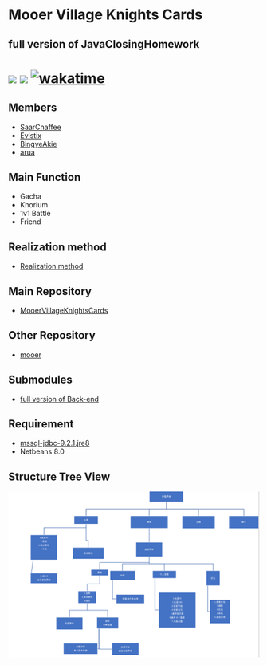 # Mooer Village Knights Cards

## full version of JavaClosingHomework

<h1>

<a href="https://www.oracle.com/java/"><img src="https://img.shields.io/badge/JDK-1.8.0-red"/></a>
<a herf="https://www.microsoft.com/zh-cn/sql-server"><img src="https://img.shields.io/badge/DataBase-MSSQL-yellow"></a>
[![wakatime](https://wakatime.com/badge/github/SaarChaffee/MooerVillageKnightsCards.svg)](https://wakatime.com/badge/github/SaarChaffee/MooerVillageKnightsCards)
</h1>
<h2>

## Members

- [SaarChaffee](https://github.com/saarchaffee)
- [Evistix](https://gitee.com/Evistix)
- [BingyeAkie](https://gitee.com/BingyeAkie)
- [arua](https://gitee.com/arua)

## Main Function

- Gacha
- Khorium
- 1v1 Battle
- Friend

[comment]: <> (### Details please read documents[docs]&#40;docs/api.md&#41;)

## Realization method

- [Realization method](docs/EndIntroduction.md)

## Main Repository

- [MooerVillageKnightsCards](https://github.com/SaarChaffee/MooerVillageKnightsCards)

## Other Repository

- [mooer](https://gitee.com/Evistix/mooer)

## Submodules

- [full version of Back-end](https://github.com/saarchaffee/JavaClosingHomework)

## Requirement

- [mssql-jdbc-9.2.1.jre8](https://docs.microsoft.com/zh-cn/sql/connect/jdbc/download-microsoft-jdbc-driver-for-sql-server?view=sql-server-ver15)
- Netbeans 8.0

</h2>

## Structure Tree View

  <img src ="resources/pic1.png">

